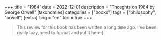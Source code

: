 +++
title = "1984"
date = 2022-12-01
description = "Thoughts on 1984 by George Orwell"
[taxonomies]
categories = ["books"]
tags = ["philosophy", "orwell"]
[extra]
lang = "en"
toc = true
+++

> This review for this book has been written a long time ago. I've been really lazy, need to format and put it here:)
